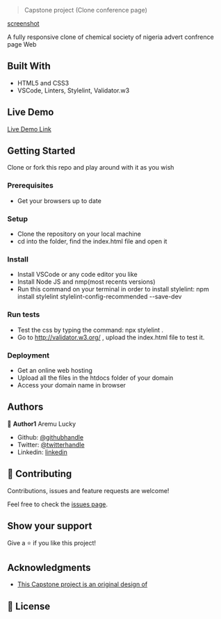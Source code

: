 > Capstone project (Clone conference page)

[screenshot](/img/screenshot.jpg)

A fully responsive clone of chemical society of nigeria advert confrence page Web

## Built With

- HTML5 and CSS3
- VSCode, Linters, Stylelint, Validator.w3

## Live Demo

[Live Demo Link](https://kind-stonebraker-5d40a0.netlify.com)

## Getting Started

Clone or fork this repo and play around with it as you wish

### Prerequisites

- Get your browsers up to date

### Setup

- Clone the repository on your local machine
- cd into the folder, find the index.html file and open it

### Install

- Install VSCode or any code editor you like
- Install Node JS and nmp(most recents versions)
- Run this command on your terminal in order to install stylelint: npm install stylelint stylelint-config-recommended --save-dev

### Run tests

- Test the css by typing the command: npx stylelint .
- Go to http://validator.w3.org/ , upload the index.html file to test it.

### Deployment

- Get an online web hosting
- Upload all the files in the htdocs folder of your domain
- Access your domain name in browser

## Authors

👤 **Author1**
Aremu Lucky

- Github: [@githubhandle](https://github.com/Luckyaremu)
- Twitter: [@twitterhandle](@luckyaremu)
- Linkedin: [linkedin]()

## 🤝 Contributing

Contributions, issues and feature requests are welcome!

Feel free to check the [issues page]().

## Show your support

Give a ⭐️ if you like this project!

## Acknowledgments

- [This Capstone project is an original design of](https://www.behance.net/gallery/29845175/CC-Global-Summit-2015)

## 📝 License